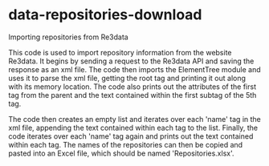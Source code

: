 # data-repositories-download
Importing repositories from Re3data

This code is used to import repository information from the website Re3data. It begins by sending a request to the Re3data API and saving the response as an xml file. The code then imports the ElementTree module and uses it to parse the xml file, getting the root tag and printing it out along with its memory location. The code also prints out the attributes of the first tag from the parent and the text contained within the first subtag of the 5th tag.

The code then creates an empty list and iterates over each 'name' tag in the xml file, appending the text contained within each tag to the list. Finally, the code iterates over each 'name' tag again and prints out the text contained within each tag. The names of the repositories can then be copied and pasted into an Excel file, which should be named 'Repositories.xlsx'.
